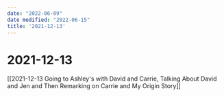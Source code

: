 ```yaml
---
date: "2022-06-09"
date modified: "2022-06-15"
title: '2021-12-13'
---
```


# 2021-12-13
[[2021-12-13 Going to Ashley's with David and Carrie, Talking About David and Jen and Then Remarking on Carrie and My Origin Story]]
